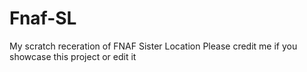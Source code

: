 # Fnaf-SL
My scratch receration of FNAF Sister Location
Please credit me if you showcase this project or edit it
